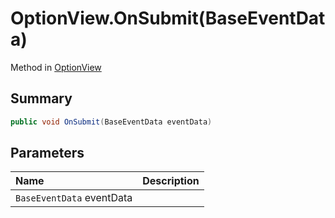 # OptionView.OnSubmit(BaseEventData)

Method in [OptionView](/docs/api/csharp/yarn.unity.optionview.md)

## Summary



```csharp
public void OnSubmit(BaseEventData eventData)
```

## Parameters

|Name|Description|
|:---|:---|
|`BaseEventData` eventData||

